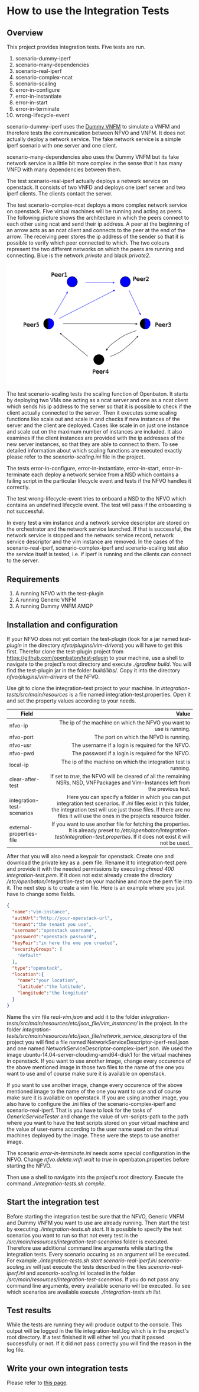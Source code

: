 # How to use the Integration Tests

## Overview

This project provides integration tests. 
Five tests are run.

1. scenario-dummy-iperf
2. scenario-many-dependencies
3. scenario-real-iperf
4. scenario-complex-ncat
5. scenario-scaling
6. error-in-configure
7. error-in-instantiate
8. error-in-start
9. error-in-terminate
10. wrong-lifecycle-event

scenario-dummy-iperf uses the [Dummy VNFM][vnfm-dummy] to simulate a VNFM and therefore tests the communication between NFVO and VNFM. 
It does not actually deploy a network service. The fake network service is a simple iperf scenario with one server and one client. 

scenario-many-dependencies also uses the Dummy VNFM but its fake network service is a little bit more complex in the sense that it has many VNFD with many dependencies between them. 

The test scenario-real-iperf actually deploys a network service on openstack. 
It consists of two VNFD and deploys one iperf server and two iperf clients. The clients contact the server. 

The test scenario-complex-ncat deploys a more complex network service on openstack. 
Five virtual machines will be running and acting as peers. 
The following picture shows the architecture in which the peers connect to each other using ncat and send their ip address. 
A peer at the beginning of an arrow acts as an ncat client and connects to the peer at the end of the arrow. 
The receiving peer stores the ip address of the sender so that it is possible to verify which peer connected to which. 
The two colours represent the two different networks on which the peers are running and connecting. 
Blue is the network *private* and black *private2*.

![Complex scenario][complex-ncat]

The test scenario-scaling tests the scaling function of Openbaton. 
It starts by deploying two VMs one acting as a ncat server and one as a ncat client which sends his ip address to the server so that it is possible to check if the client actually connected to the server. 
Then it executes some scaling functions like scale out and scale in and checks if new instances of the server and the client are deployed. Cases like scale in on just one instance and scale out on the maximum number of instances are included. 
It also examines if the client instances are provided with the ip addresses of the new server instances, so that they are able to connect to them. 
To see detailed information about which scaling functions are executed exactly please refer to the *scenario-scaling.ini* file in the project.

The tests error-in-configure, error-in-instantiate, error-in-start, error-in-terminate each deploy a network service from a NSD which contains a failing script in the particular lifecycle event and tests if the NFVO handles it correctly. 

The test wrong-lifecycle-event tries to onboard a NSD to the NFVO which contains an undefined lifecycle event. The test will pass if the onboarding is not successful. 

In every test a vim instance and a network service descriptor are stored on the orchestrator and the network service launched. 
If that is successful, the network service is stopped and the network service record, network service descriptor and the vim instance are removed. 
In the cases of the scenario-real-iperf, scenario-complex-iperf and scenario-scaling test also the service itself is tested, i.e. if iperf is running and the clients can connect to the server. 

## Requirements

1. A running NFVO with the test-plugin
2. A running Generic VNFM
3. A running Dummy VNFM AMQP

## Installation and configuration

If your NFVO does not yet contain the test-plugin (look for a jar named *test-plugin* in the directory *nfvo/plugins/vim-drivers*) you will have to get this first. Therefor clone the test-plugin project from https://github.com/openbaton/test-plugin to your machine, use a shell to navigate to the project's root directory and execute *./gradlew build*. You will find the test-plugin jar in the folder *build/libs/*. Copy it into the directory *nfvo/plugins/vim-drivers* of the NFVO. 

Use git to clone the integration-test project to your machine. 
In *integration-tests/src/main/resources* is a file named integration-test.properties. 
Open it and set the property values according to your needs. 

| Field          				| Value       																|
| -------------   				| -------------:																|
| nfvo-ip  					| The ip of the machine on which the NFVO you want to use is running. |
| nfvo-port					| The port on which the NFVO is running. |
| nfvo-usr					| The username if a login is required for the NFVO. |
| nfvo-pwd                                      | The password if a login is required for the NFVO. |
| local-ip					| The ip of the machine on which the integration test is running. |
| clear-after-test          | If set to *true*, the NFVO will be cleared of all the remaining NSRs, NSD, VNFPackages and Vim-Instances left from the previous test. |
| integration-test-scenarios                    | Here you can specify a folder in which you can put integration test scenarios. If *.ini* files exist in this folder, the integration test will use just those files. If there are no files it will use the ones in the projects resource folder. |
| external-properties-file   | If you want to use another file for fetching the properties. It is already preset to */etc/openbaton/integration-test/integration-test.properties*. If it does not exist it will not be used. |


After that you will also need a keypair for openstack. Create one and download the private key as a .pem file. 
Rename it to integration-test.pem and provide it with the needed permissions by executing *chmod 400 integration-test.pem*.
If it does not exist already create the directory */etc/openbaton/integration-test* on your machine and move the pem file into it. 
The next step is to create a vim file. 
Here is an example where you just have to change some fields. 
```json
{
  "name":"vim-instance",
  "authUrl":"http://your-openstack-url",
  "tenant":"the tenant you use",
  "username":"openstack username",
  "password":"openstack password",
  "keyPair":"in here the one you created",
  "securityGroups": [
    "default"
  ],
  "type":"openstack",
  "location":{
    "name":"your location",
    "latitude":"the latitude",
    "longitude":"the longitude"
  }
}
```

Name the vim file *real-vim.json* and add it to the folder *integration-tests/src/main/resources/etc/json_file/vim_instances/* in the project.
In the folder *integration-tests/src/main/resources/etc/json_file/network_service_descriptors* of the project you will find a file named NetworkServiceDescriptor-iperf-real.json and one named NetworkServiceDescriptor-complex-iperf.json. 
We used the image ubuntu-14.04-server-cloudimg-amd64-disk1 for the virtual machines in openstack. 
If you want to use another image, change every occurence of the above mentioned image in those two files to the name of the one you want to use and of course make sure it is available on openstack. 

If you want to use another image, change every occurence of the above mentioned image to the name of the one you want to use and of course make sure it is available on openstack. 
If you are using another image, you also have to configure the .ini files of the scenario-complex-iperf and scenario-real-iperf. 
That is you have to look for the tasks of *GenericServiceTester* and change the value of vm-scripts-path to the path where you want to have the test scripts stored on your virtual machine and the value of user-name according to the user name used on the virtual machines deployed by the image. These were the steps to use another image.

The scenario *error-in-terminate.ini* needs some special configuration in the NFVO. Change *nfvo.delete.vnfr.wait* to *true* in openbaton.properties before starting the NFVO.

Then use a shell to navigate into the project's root directory. 
Execute the command *./integration-tests.sh compile*.

## Start the integration test

Before starting the integration test be sure that the NFVO, Generic VNFM and Dummy VNFM you want to use are already running. 
Then start the test by executing *./integration-tests.sh start*.
It is possible to specify the test scenarios you want to run so that not every test in the */src/main/resources/integration-test-scenarios* folder is executed. 
Therefore use additional command line arguments while starting the integration tests. Every scenario occuring as an argument will be executed. For example *./integration-tests.sh start scenario-real-iperf.ini scenario-scaling.ini* will just execute the tests described in the files *scenario-real-iperf.ini* and *scenario-scaling.ini* located in the folder */src/main/resources/integration-test-scenarios*.
If you do not pass any command line arguments, every available scenario will be executed. To see which scenarios are available execute *./integration-tests.sh list*.

## Test results

While the tests are running they will produce output to the console. This output will be logged in the file integration-test.log which is in the project's root directory. 
If a test finished it will either tell you that it passed successfully or not. 
If it did not pass correctly you will find the reason in the log file. 


## Write your own integration tests
Please refer to [this page][integration-test-write].

<!---
References

-->

[complex-ncat]:images/complex-ncat.png
[nfvo-installation]:nfvo-installation
[vnfm-generic]:vnfm-generic
[vnfm-dummy]:https://github.com/openbaton/dummy-vnfm-amqp
[vnf-descriptor]:vnf-descriptor
[integration-test-write]:integration-test-write

<!---
Script for open external links in a new tab
-->
<script type="text/javascript" charset="utf-8">
      // Creating custom :external selector
      $.expr[':'].external = function(obj){
          return !obj.href.match(/^mailto\:/)
                  && (obj.hostname != location.hostname);
      };
      $(function(){
        $('a:external').addClass('external');
        $(".external").attr('target','_blank');
      })
</script>
